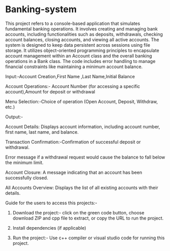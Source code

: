 # Banking-system
 This project refers to a console-based application that simulates fundamental banking operations. It involves creating and managing bank accounts, including functionalities such as deposits, withdrawals, checking account balances, closing accounts, and viewing all active accounts.
 The system is designed to keep data persistent across sessions using file storage. It utilizes object-oriented programming principles to encapsulate account management within an Account class and the overall banking operations in a Bank class.
 The code includes error handling to manage financial constraints like maintaining a minimum account balance.
 
Input:-Account Creation,First Name ,Last Name,Initial Balance

Account Operations:-
Account Number (for accessing a specific account),Amount for deposit or withdrawal

Menu Selection:-Choice of operation (Open Account, Deposit, Withdraw, etc.)

Output:-

Account Details: Displays account information, including account number, first name, last name, and balance.

Transaction Confirmation:-Confirmation of successful deposit or withdrawal.

Error message if a withdrawal request would cause the balance to fall below the minimum limit.

Account Closure: A message indicating that an account has been successfully closed.

All Accounts Overview: Displays the list of all existing accounts with their details.

Guide for the users to access this projects:-

1. Download the project:- click on the green code button, choose download ZIP and cpp file to extract, or copy the URL to run the project.

2. Install dependencies (if applicable)

3. Run the project:- Use c++ compiler or visual studio code for running this project.
